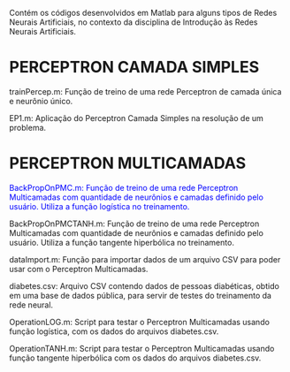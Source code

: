 Contém os códigos desenvolvidos em Matlab para alguns tipos de Redes Neurais Artificiais, no contexto da disciplina de Introdução às Redes Neurais Artificiais.


<h1> PERCEPTRON CAMADA SIMPLES </h1>

trainPercep.m: Função de treino de uma rede Perceptron de camada única e neurônio único.

EP1.m: Aplicação do Perceptron Camada Simples na resolução de um problema.

<h1> PERCEPTRON MULTICAMADAS </h1>

<p style="color:blue;"> BackPropOnPMC.m: Função de treino de uma rede Perceptron Multicamadas com quantidade de neurônios e camadas definido pelo usuário. Utiliza a função logística no treinamento.

BackPropOnPMCTANH.m: Função de treino de uma rede Perceptron Multicamadas com quantidade de neurônios e camadas definido pelo usuário. Utiliza a função tangente hiperbólica no treinamento.

dataImport.m: Função para importar dados de um arquivo CSV para poder usar com o Perceptron Multicamadas.

diabetes.csv: Arquivo CSV contendo dados de pessoas diabéticas, obtido em uma base de dados pública, para servir de testes do treinamento da rede neural.

OperationLOG.m: Script para testar o Perceptron Multicamadas usando função logística, com os dados do arquivos diabetes.csv.

OperationTANH.m: Script para testar o Perceptron Multicamadas usando função tangente hiperbólica com os dados do arquivos diabetes.csv.
